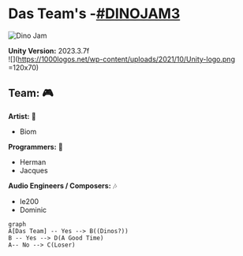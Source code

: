 ﻿# Das Team's  -[#DINOJAM3](https://itch.io/jam/dinojam3)

![Dino Jam](https://img.itch.zone/aW1hZ2UyL2phbS8zMzEyMjkvMTIyNjA2NjUucG5n/original/yFwz9S.png)

**Unity Version:** 2023.3.7f  
![](https://1000logos.net/wp-content/uploads/2021/10/Unity-logo.png =120x70)

##  Team: 🎮

**Artist:** 🎨
+ Biom

**Programmers:** 🤖
+ Herman
+ Jacques

**Audio Engineers / Composers:** 🎶
+ le200
+ Dominic

```mermaid
graph 
A[Das Team] -- Yes --> B((Dinos?))
B -- Yes --> D(A Good Time)
A-- No --> C(Loser)
```
